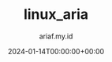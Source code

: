 ---
title: "linux_aria"
date: 2024-01-14T00:00:00+00:00
author: ariaf.my.id
layout: link
url_to_redirect: "./linux_aria"
tags: [link]
---